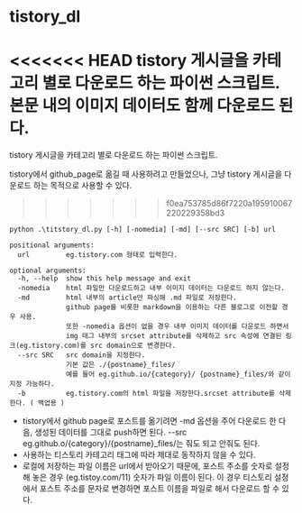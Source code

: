 # tistory_dl
<<<<<<< HEAD
tistory 게시글을 카테고리 별로 다운로드 하는 파이썬 스크립트.  
본문 내의 이미지 데이터도 함께 다운로드 된다.  
=======
tistory 게시글을 카테고리 별로 다운로드 하는 파이썬 스크립트.

tistory에서 github_page로 옮길 때 사용하려고 만들었으나, 그냥 tistory 게시글을 다운로드 하는 목적으로 사용할 수 있다.
>>>>>>> f0ea753785d86f7220a195910067220229358bd3

`python .\titstory_dl.py [-h] [-nomedia] [-md] [--src SRC] [-b] url`

```
positional arguments:  
  url         eg.tistory.com 형태로 입력한다.  
  
optional arguments:  
  -h, --help  show this help message and exit  
  -nomedia    html 파일만 다운로드하고 내부 이미지 데이터는 다운로드 하지 않는다.  
  -md         html 내부의 article만 파싱해 .md 파일로 저장한다.  
              github page를 비롯한 markdown을 이용하는 다른 블로그로 이전할 경우 사용.
              또한 -nomedia 옵션이 없을 경우 내부 이미지 데이터를 다운로드 하면서
              img 태그 내부의 srcset attribute를 삭제하고 src 속성에 연결된 링크(eg.tistory.com)를 src domain으로 변경한다.   
  --src SRC   src domain을 지정한다.
              기본 값은 ./{postname}_files/  
              예를 들어 eg.github.io/{category}/ {postname}_files/와 같이 지정 가능하다.  
  -b          eg.tistory.com의 html 파일을 저장한다.srcset attribute를 삭제한다. ( 백업용 )
```

* tistory에서 github page로 포스트를 옮기려면 -md 옵션을 주어 다운로드 한 다음, 생성된 데이터를 그대로 push하면 된다. --src eg.github.o/{category}/{postname}_files/는 줘도 되고 안줘도 된다.
* 사용하는 티스토리 카테고리 태그에 따라 제대로 동작하지 않을 수 있다.
* 로컬에 저장하는 파일 이름은 url에서 받아오기 때문에, 포스트 주소를 숫자로 설정해 놓은 경우 (eg.tistoy.com/11) 숫자가 파일 이름이 된다. 이 경우 티스토리 설정에서 포스트 주소를 문자로 변경하면 포스트 이름을 파일로 해서 다운로드 할 수 있다.
